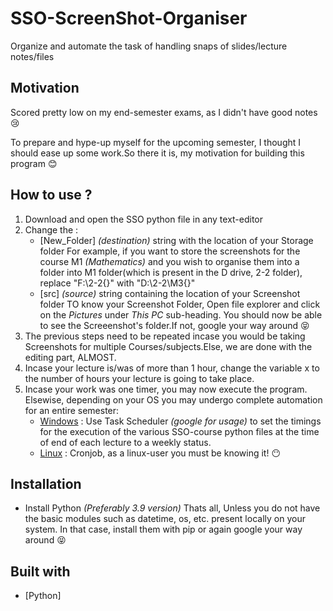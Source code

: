 # SSO-ScreenShot-Organiser
Organize and automate the task of handling snaps of slides/lecture notes/files

## Motivation
Scored pretty low on my end-semester exams, as I didn't have good notes :cry:

To prepare and hype-up myself for the upcoming semester, I thought I should ease up some work.So there it is, my motivation for building this program :blush:

## How to use ?
1. Download and open the SSO python file in any text-editor
2. Change the :
    - [New_Folder] *(destination)* string with the location of your Storage folder
    For example, if you want to store the screenshots for the course M1 *(Mathematics)* and you wish to organise them into a folder into M1 folder(which is present in the D drive, 2-2 folder), replace "F:\2-2\{}" with "D:\2-2\M3\{}"
    - [src] *(source)* string containing the location of your Screenshot folder
    TO know your Screenshot Folder, Open file explorer and click on the *Pictures* under *This PC* sub-heading. You should now be able to see the Screeenshot's folder.If not, google your way around :stuck_out_tongue_closed_eyes: 
3. The previous steps need to be repeated incase you would be taking Screenshots for multiple Courses/subjects.Else, we are done with the editing part, ALMOST.
4. Incase your lecture is/was of more than 1 hour, change the variable x to the number of hours your lecture is going to take place.
5. Incase your work was one timer, you may now execute the program. Elsewise, depending on your OS you may undergo complete automation for an entire semester:
    - [Windows](https://www.windowscentral.com/how-create-automated-task-using-task-scheduler-windows-10) : Use Task Scheduler *(google for usage)* to set the timings for the execution of the various SSO-course python files at the time of end of each lecture to a weekly status.
    - [Linux](https://code.tutsplus.com/tutorials/scheduling-tasks-with-cron-jobs--net-8800) : Cronjob, as a linux-user you must be knowing it! :no_mouth:

## Installation
- Install Python *(Preferably 3.9 version)*
Thats all, Unless you do not have the basic modules such as datetime, os, etc. present locally on your system. In that case, install them with pip or again google your way around :stuck_out_tongue_closed_eyes: 

## Built with
- [Python] 
